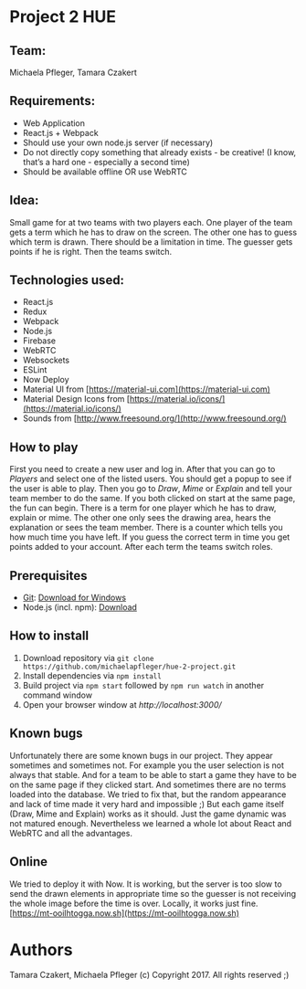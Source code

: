 # Project 2 HUE

## Team:
Michaela Pfleger, Tamara Czakert

## Requirements: 
- Web Application
- React.js + Webpack
- Should use your own node.js server (if necessary)
- Do not directly copy something that already exists - be creative! (I know, that’s a hard one - especially a second time)
- Should be available offline OR use WebRTC

## Idea:
Small game for at two teams with two players each. One player of the team gets a term which he has to draw on the screen. The other one has to guess which term is drawn. There should be a limitation in time. The guesser gets points if he is right. Then the teams switch.


## Technologies used:
* React.js
* Redux 
* Webpack
* Node.js
* Firebase
* WebRTC
* Websockets
* ESLint
* Now Deploy
* Material UI from [https://material-ui.com](https://material-ui.com) 
* Material Design Icons from [https://material.io/icons/](https://material.io/icons/)
* Sounds from [http://www.freesound.org/](http://www.freesound.org/)

## How to play
First you need to create a new user and log in. After that you can go to _Players_ and select one of the listed users. You should get a popup to see if the user is able to play. Then you go to _Draw_, _Mime_ or _Explain_ and tell your team member to do the same. If you both clicked on start at the same page, the fun can begin. There is a term for one player which he has to draw, explain or mime. The other one only sees the drawing area, hears the explanation or sees the team member. 
There is a counter which tells you how much time you have left. If you guess the correct term in time you get points added to your account. After each term the teams switch roles. 


## Prerequisites
* [Git](http://git-scm.org): [Download for Windows](https://git-for-windows.github.io)
* Node.js (incl. npm): [Download](http://nodejs.org) 
## How to install
1. Download repository via `git clone https://github.com/michaelapfleger/hue-2-project.git`
2. Install dependencies via `npm install`
3. Build project via `npm start` followed by `npm run watch` in another command window
5. Open your browser window at *http://localhost:3000/*

## Known bugs
Unfortunately there are some known bugs in our project. They appear sometimes and sometimes not. For example you the user selection is not always that stable. And for a team to be able to start a game they have to be on the same page if they clicked start. And sometimes there are no terms loaded into the database. 
We tried to fix that, but the random appearance and lack of time made it very hard and impossible ;) But each game itself (Draw, Mime and Explain) works as it should. Just the game dynamic was not matured enough. Nevertheless we learned a whole lot about React and WebRTC and all the advantages.

## Online
We tried to deploy it with Now. It is working, but the server is too slow to send the drawn elements in appropriate time so the guesser is not receiving the whole image before the time is over. Locally, it works just fine.
</br>[https://mt-ooilhtogga.now.sh](https://mt-ooilhtogga.now.sh)


# Authors
Tamara Czakert, Michaela Pfleger
(c) Copyright 2017. All rights reserved ;)